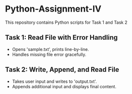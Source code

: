 # Python-Assignment-IV
This repository contains Python scripts for Task 1 and Task 2
## Task 1: Read File with Error Handling
- Opens 'sample.txt', prints line-by-line.
- Handles missing file error gracefully.

## Task 2: Write, Append, and Read File
- Takes user input and writes to 'output.txt'.
- Appends additional input and displays final content.
